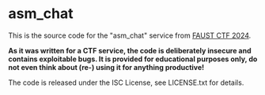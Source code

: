 asm_chat
========

This is the source code for the "asm_chat" service from [FAUST CTF 2024](https://2024.faustctf.net).

**As it was written for a CTF service, the code is deliberately insecure and contains exploitable bugs. It
is provided for educational purposes only, do not even think about (re-) using it for anything productive!**

The code is released under the ISC License, see LICENSE.txt for details.
